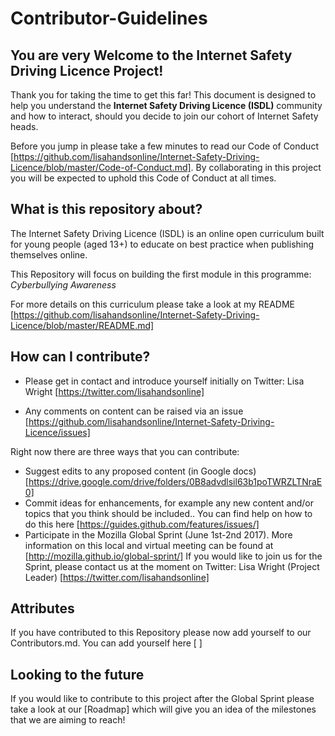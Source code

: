 # Contributor-Guidelines

## **You are very Welcome to the Internet Safety Driving Licence Project!**

Thank you for taking the time to get this far!  This document is designed to help you understand the **Internet Safety Driving Licence (ISDL)** community and how to interact, should you decide to join our cohort of Internet Safety heads.

Before you jump in please take a few minutes to read our Code of Conduct [https://github.com/lisahandsonline/Internet-Safety-Driving-Licence/blob/master/Code-of-Conduct.md]. By collaborating in this project you will be expected to uphold this Code of Conduct at all times.

## **What is this repository about?**

The Internet Safety Driving Licence (ISDL) is an online open curriculum built for young people (aged 13+) to educate on best practice when publishing themselves online.

This Repository will focus on building the first module in this programme: *Cyberbullying Awareness*

For more details on this curriculum please take a look at my README [https://github.com/lisahandsonline/Internet-Safety-Driving-Licence/blob/master/README.md]

## **How can I contribute?**

- Please get in contact and introduce yourself initially on Twitter:
Lisa Wright [https://twitter.com/lisahandsonline]

- Any comments on content can be raised via an issue [https://github.com/lisahandsonline/Internet-Safety-Driving-Licence/issues]

Right now there are three ways that you can contribute:
- Suggest edits to any proposed content (in Google docs) [https://drive.google.com/drive/folders/0B8advdlsil63b1poTWRZLTNraE0]
- Commit ideas for enhancements, for example any new content and/or topics that you think should be included..  You can find help on how to do this here [https://guides.github.com/features/issues/]
- Participate in the Mozilla Global Sprint (June 1st-2nd 2017).  More information on this local and virtual meeting can be found at [http://mozilla.github.io/global-sprint/] If you would like to join us for the Sprint, please contact us at the moment on Twitter:
Lisa Wright (Project Leader) [https://twitter.com/lisahandsonline]

## **Attributes**

If you have contributed to this Repository please now add yourself to our Contributors.md.  You can add yourself here [ ]

## **Looking to the future**

If you would like to contribute to this project after the Global Sprint please take a look at our [Roadmap] which will give you an idea of the milestones that we are aiming to reach!
